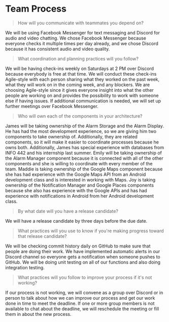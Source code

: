 # Team Process

> How will you communicate with teammates you depend on?

We will be using Facebook Messenger for text messaging and Discord for audio and video chatting. We chose Facebook
Messenger because everyone checks it multiple times per day already, and we chose Discord because it has consistent audio
and video quality.

> What coordination and planning practices will you follow?

We will be having check-ins weekly on Saturdays at 2 PM over Discord because everybody is free at that time. We will conduct these check-ins Agile-style with each person sharing what they worked on the past week, what they will work on in the coming week, and any blockers. We are choosing Agile-style since it gives everyone insight into what the other people are working on and provides the possibility to work with someone else if having issues. If additional
communication is needed, we will set up further meetings over Facebook Messenger.

> Who will own each of the components in your architecture?

James will be taking ownership of the Alarm Storage and the Alarm Display. He has had the most development experience, so we are
giving him two components to take ownership of. Additionally, they are related components, so it will make it easier to coordinate
processes because he owns both. Additionally, James has special experience with databases from INFO 442 and his internship
last summer.
Emily will be taking ownership of the Alarm Manager component because it is connected with all of the other components and
she is willing to coordinate with every member of the team.
Maddie is taking ownership of the Google Maps component because she has had experience with the
Google Maps API from an Android development class and is interested in working with Maps. Joy is taking ownership of the
Notification Manager and Google Places components because she also has experience with the Google APIs and has had
experience with notifications in Android from her Android development class.

> By what date will you have a release candidate?

We will have a release candidate by three days before the due date.

> What practices will you use to know if you're making progress toward that release candidate?

We will be checking commit history daily on GitHub to make sure that people are doing their work. We have implemented automatic alerts in our Discord channel so everyone gets a notification when someone pushes to GitHub. We will be doing unit testing on all of our functions and also doing integration testing.

> What practices will you follow to improve your process if it's not working?

If our process is not working, we will convene as a group over Discord or in person to talk about how we can improve our
process and get our work done in time to meet the deadline. If one or more group members is not available to chat about the
deadline, we will reschedule the meeting or fill them in about the new process.
